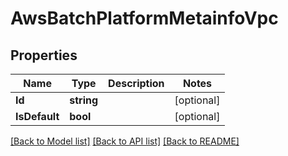 # AwsBatchPlatformMetainfoVpc

## Properties

Name | Type | Description | Notes
------------ | ------------- | ------------- | -------------
**Id** | **string** |  | [optional] 
**IsDefault** | **bool** |  | [optional] 

[[Back to Model list]](../README.md#documentation-for-models) [[Back to API list]](../README.md#documentation-for-api-endpoints) [[Back to README]](../README.md)


